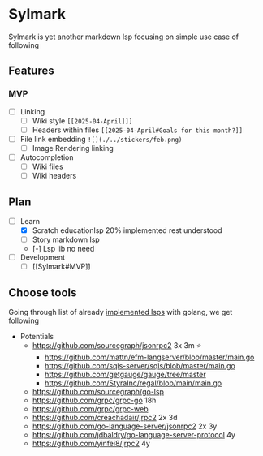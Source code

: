 # Sylmark

Sylmark is yet another markdown lsp focusing on simple use
case of following

## Features

### MVP

- [ ] Linking
  - [ ] Wiki style `[[2025-04-April]]]`
  - [ ] Headers within files `[[2025-04-April#Goals for this month?]]`
- [ ] File link embedding `![](./../stickers/feb.png)`
  - [ ] Image Rendering linking
- [ ] Autocompletion
  - [ ] Wiki files
  - [ ] Wiki headers

## Plan

- [ ] Learn
  - [x] Scratch educationlsp 20% implemented rest understood
  - [ ] Story markdown lsp
  - [-] Lsp lib no need
- [ ] Development
  - [ ] [[Sylmark#MVP]]

## Choose tools

Going through list of already [implemented lsps](https://microsoft.github.io/language-server-protocol/implementors/servers/) with golang,
we get following

- Potentials
  - https://github.com/sourcegraph/jsonrpc2 3x 3m ⭐
    - https://github.com/mattn/efm-langserver/blob/master/main.go
    - https://github.com/sqls-server/sqls/blob/master/main.go
    - https://github.com/getgauge/gauge/tree/master
    - https://github.com/StyraInc/regal/blob/main/main.go
  - https://github.com/sourcegraph/go-lsp
  - https://github.com/grpc/grpc-go 18h
  - https://github.com/grpc/grpc-web
  - https://github.com/creachadair/jrpc2 2x 3d
  - https://github.com/go-language-server/jsonrpc2 2x 3y
  - https://github.com/jdbaldry/go-language-server-protocol 4y
  - https://github.com/yinfei8/jrpc2 4y
